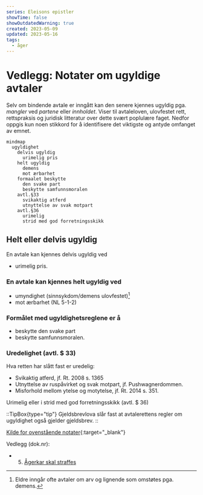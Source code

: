 ```yaml
---
series: Eleisons epistler
showTime: false
showOutdatedWarning: true
created: 2023-05-09
updated: 2023-05-16
tags:
  - åger
---
```


# Vedlegg: Notater om ugyldige avtaler
Selv om bindende avtale er inngått kan den senere kjennes ugyldig pga. _mangler_ ved _partene_ eller _innholdet_. Viser til avtaleloven, ulovfestet rett, rettspraksis og juridisk litteratur over dette svært poplulære faget. Nedfor oppgis kun noen stikkord for å identifisere det viktigste og antyde omfanget av emnet.

```mermaid
mindmap
  ugyldighet
    delvis ugyldig
      urimelig pris
    helt ugyldig
      demens
      mot ærbarhet
    formaalet beskytte
      den svake part
      beskytte samfunnsmoralen
    avtl.§33
      svikaktig atferd
      utnyttelse av svak motpart
    avtl.§36
      urimelig
      strid med god forretningsskikk
```

## Helt eller delvis ugyldig
En avtale kan kjennes delvis ugyldig ved
- urimelig pris.

### En avtale kan kjennes helt ugyldig ved
- umyndighet (sinnsykdom/demens ulovfestet)[^1]
- mot ærbarhet (NL 5-1-2)

### Formålet med ugyldighetsreglene er å
- beskytte den svake part
- beskytte samfunnsmoralen.

### Uredelighet (avtl. $ 33)
Hva retten har slått fast er uredelig:
- Svikaktig atferd, jf. Rt. 2008 s. 1365
- Utnyttelse av ruspåvirket og svak motpart, jf. Pushwagnerdommen.
- Misforhold mellom ytelse og motytelse, jf. Rt. 2014 s. 351.

Urimelig eller i strid med god forretningsskikk (avtl. $ 36)

::TipBox{type="tip"}
Gjeldsbrevlova slår fast at avtalerettens regler om ugyldighet også gjelder gjeldsbrev.
::

[Kilde for ovenstående notater](https://rettslaere.portfolio.no/read/8476d9bc-ee3c-48ee-95ea-2341ecc4d43d){:target="_blank"}

Vedlegg (dok.nr):  

* 5. [Ågerkar skal straffes](/article/epistler/griskhet/eleison-til-menigheten)

[^1]: Eldre inngår ofte avtaler om arv og lignende som omstøtes pga. demens.